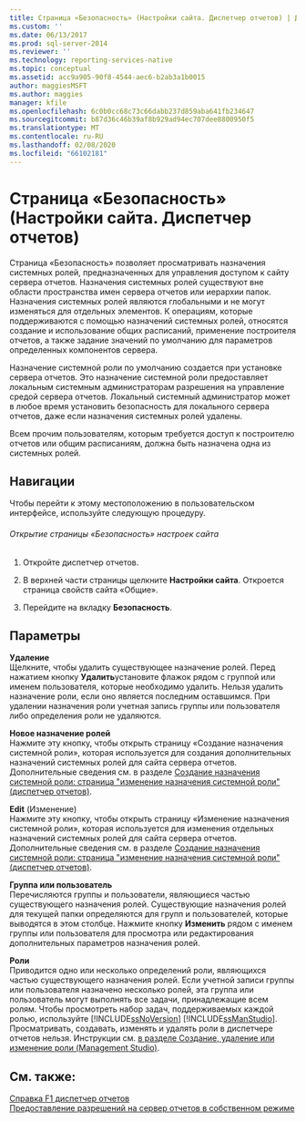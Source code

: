 ```yaml
---
title: Страница «Безопасность» (Настройки сайта. Диспетчер отчетов) | Документация Майкрософт
ms.custom: ''
ms.date: 06/13/2017
ms.prod: sql-server-2014
ms.reviewer: ''
ms.technology: reporting-services-native
ms.topic: conceptual
ms.assetid: acc9a905-90f8-4544-aec6-b2ab3a1b0015
author: maggiesMSFT
ms.author: maggies
manager: kfile
ms.openlocfilehash: 6c0b0cc68c73c66dabb237d859aba641fb234647
ms.sourcegitcommit: b87d36c46b39af8b929ad94ec707dee8800950f5
ms.translationtype: MT
ms.contentlocale: ru-RU
ms.lasthandoff: 02/08/2020
ms.locfileid: "66102181"
---
```

# <a name="security-page-site-settings-report-manager"></a>Страница «Безопасность» (Настройки сайта. Диспетчер отчетов)
  Страница «Безопасность» позволяет просматривать назначения системных ролей, предназначенных для управления доступом к сайту сервера отчетов. Назначения системных ролей существуют вне области пространства имен сервера отчетов или иерархии папок. Назначения системных ролей являются глобальными и не могут изменяться для отдельных элементов. К операциям, которые поддерживаются с помощью назначений системных ролей, относятся создание и использование общих расписаний, применение построителя отчетов, а также задание значений по умолчанию для параметров определенных компонентов сервера.  
  
 Назначение системной роли по умолчанию создается при установке сервера отчетов. Это назначение системной роли предоставляет локальным системным администраторам разрешения на управление средой сервера отчетов. Локальный системный администратор может в любое время установить безопасность для локального сервера отчетов, даже если назначения системных ролей удалены.  
  
 Всем прочим пользователям, которым требуется доступ к построителю отчетов или общим расписаниям, должна быть назначена одна из системных ролей.  
  
## <a name="navigation"></a>Навигации  
 Чтобы перейти к этому местоположению в пользовательском интерфейсе, используйте следующую процедуру.  
  
###### <a name="to-open-the-security-page-for-site-settings"></a>Открытие страницы «Безопасность» настроек сайта  
  
1.  Откройте диспетчер отчетов.  
  
2.  В верхней части страницы щелкните **Настройки сайта**. Откроется страница свойств сайта «Общие».  
  
3.  Перейдите на вкладку **Безопасность**.  
  
## <a name="options"></a>Параметры  
 **Удаление**  
 Щелкните, чтобы удалить существующее назначение ролей. Перед нажатием кнопку **Удалить**установите флажок рядом с группой или именем пользователя, которые необходимо удалить. Нельзя удалить назначение роли, если оно является последним оставшимся. При удалении назначения роли учетная запись группы или пользователя либо определения роли не удаляются.  
  
 **Новое назначение ролей**  
 Нажмите эту кнопку, чтобы открыть страницу «Создание назначения системной роли», которая используется для создания дополнительных назначений системных ролей для сайта сервера отчетов. Дополнительные сведения см. в разделе [Создание назначения системной роли: страница "изменение назначения системной роли" &#40;диспетчер отчетов&#41;](../../2014/reporting-services/new-system-role-assignments-edit-system-role-assignments-page-report-manager.md).  
  
 **Edit** (Изменение)  
 Нажмите эту кнопку, чтобы открыть страницу «Изменение назначения системной роли», которая используется для изменения отдельных назначений системных ролей для сайта сервера отчетов. Дополнительные сведения см. в разделе [Создание назначения системной роли: страница "изменение назначения системной роли" &#40;диспетчер отчетов&#41;](../../2014/reporting-services/new-system-role-assignments-edit-system-role-assignments-page-report-manager.md).  
  
 **Группа или пользователь**  
 Перечисляются группы и пользователи, являющиеся частью существующего назначения ролей. Существующие назначения ролей для текущей папки определяются для групп и пользователей, которые выводятся в этом столбце. Нажмите кнопку **Изменить** рядом с именем группы или пользователя для просмотра или редактирования дополнительных параметров назначения ролей.  
  
 **Роли**  
 Приводится одно или несколько определений роли, являющихся частью существующего назначения ролей. Если учетной записи группы или пользователя назначено несколько ролей, эта группа или пользователь могут выполнять все задачи, принадлежащие всем ролям. Чтобы просмотреть набор задач, поддерживаемых каждой ролью, используйте [!INCLUDE[ssNoVersion](../includes/ssnoversion-md.md)] [!INCLUDE[ssManStudio](../includes/ssmanstudio-md.md)]. Просматривать, создавать, изменять и удалять роли в диспетчере отчетов нельзя. Инструкции см. [в разделе Создание, удаление или изменение роли &#40;Management Studio&#41;](security/role-definitions-create-delete-or-modify.md).  
  
## <a name="see-also"></a>См. также:  
 [Справка F1 диспетчер отчетов](../../2014/reporting-services/report-manager-f1-help.md)   
 [Предоставление разрешений на сервер отчетов в собственном режиме](security/granting-permissions-on-a-native-mode-report-server.md)  
  
  
